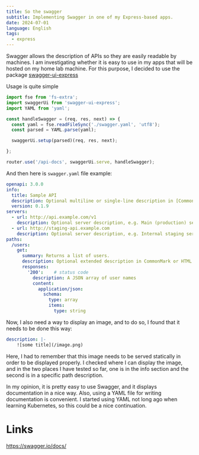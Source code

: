 ```yaml
---
title: So the swagger
subtitle: Implementing Swagger in one of my Express-based apps.
date: 2024-07-01
language: English
tags:
  - express
---
```


Swagger allows the description of APIs so they are easily readable by machines. I am investigating whether it is easy to use in my apps that will be hosted on my home lab machine. For this purpose, I decided to use the package  [swagger-ui-express](https://www.npmjs.com/package/swagger-ui-express)

Usage is quite simple
```js
import fse from 'fs-extra';
import swaggerUi from 'swagger-ui-express';
import YAML from 'yaml';

const handleSwagger = (req, res, next) => {
  const yaml = fse.readFileSync('./swagger.yaml', 'utf8');
  const parsed = YAML.parse(yaml);

  swaggerUi.setup(parsed)(req, res, next);

};

router.use('/api-docs', swaggerUi.serve, handleSwagger);

```

And then here is `swagger.yaml` file example: 
```yaml
openapi: 3.0.0
info:
  title: Sample API
  description: Optional multiline or single-line description in [CommonMark](http://commonmark.org/help/) or HTML.
  version: 0.1.9
servers:
  - url: http://api.example.com/v1
    description: Optional server description, e.g. Main (production) server
  - url: http://staging-api.example.com
    description: Optional server description, e.g. Internal staging server for testing
paths:
  /users:
    get:
      summary: Returns a list of users.
      description: Optional extended description in CommonMark or HTML.
      responses:
        '200':    # status code
          description: A JSON array of user names
          content:
            application/json:
              schema: 
                type: array
                items: 
                  type: string
```

Now, I also need a way to display an image, and to do so, I found that it needs to be done this way:
```yaml
description: |-
	![some title](/image.png)

```

Here, I had to remember that this image needs to be served statically in order to be displayed properly. I checked where I can display the image, and in the two places I have tested so far, one is in the info section and the second is in a specific path description.

In my opinion, it is pretty easy to use Swagger, and it displays documentation in a nice way. Also, using a YAML file for writing documentation is convenient. I started using YAML not long ago when learning Kubernetes, so this could be a nice continuation.
# Links
https://swagger.io/docs/


